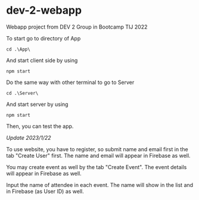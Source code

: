 # dev-2-webapp
Webapp project from DEV 2 Group in Bootcamp TIJ 2022

To start go to directory of App

```
cd .\App\
```

And start client side by using
```
npm start
```

Do the same way with other terminal to go to Server
```
cd .\Server\
```

And start server by using
```
npm start
```

Then, you can test the app.

*Update 2023/1/22*

To use website, you have to register, so submit name and email first in the tab "Create User" first. The name and email will appear in Firebase as well.

You may create event as well by the tab "Create Event". The event details will appear in Firebase as well.

Input the name of attendee in each event. The name will show in the list and in Firebase (as User ID) as well.

